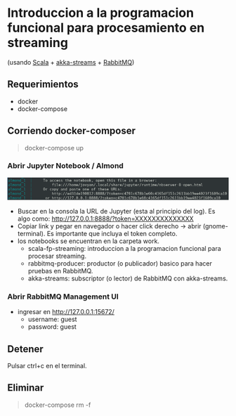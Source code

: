 # Introduccion a la programacion funcional para procesamiento en streaming
(usando [Scala](https://www.scala-lang.org) + [akka-streams](https://akka.io) + [RabbitMQ](https://www.rabbitmq.com/))

## Requerimientos
* docker
* docker-compose

## Corriendo docker-composer

> docker-compose up

### Abrir Jupyter Notebook / Almond
![screenshot](img/screenshot.png)
* Buscar en la consola la URL de Jupyter (esta al principio del log). Es algo como: http://127.0.0.1:8888/?token=XXXXXXXXXXXXXX
* Copiar link y pegar en navegador o hacer click derecho -> abrir (gnome-terminal). Es importante que incluya el token completo.
* los notebooks se encuentran en la carpeta work.
  * scala-fp-streaming: introduccion a la programacion funcional para procesar streaming.
  * rabbitmq-producer: productor (o publicador) basico para hacer pruebas en RabbitMQ. 
  * akka-streams: subscriptor (o lector) de RabbitMQ con akka-streams.

### Abrir RabbitMQ Management UI
* ingresar en http://127.0.0.1:15672/
  * username: guest
  * password: guest

## Detener

Pulsar ctrl+c en el terminal.

## Eliminar

> docker-compose rm -f